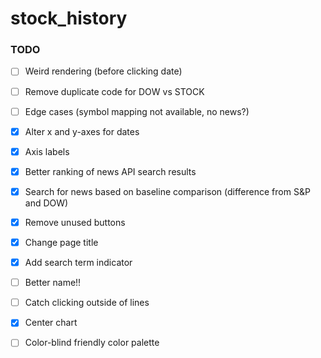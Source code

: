 # stock_history


### TODO

- [ ] Weird rendering (before clicking date)
- [ ] Remove duplicate code for DOW vs STOCK

- [ ] Edge cases (symbol mapping not available, no news?)
- [x] Alter x and y-axes for dates
- [x] Axis labels
- [x] Better ranking of news API search results 
- [x] Search for news based on baseline comparison (difference from S&P and DOW)
- [x] Remove unused buttons
- [x] Change page title
- [x] Add search term indicator
- [ ] Better name!! 
- [ ] Catch clicking outside of lines
- [x] Center chart 
- [ ] Color-blind friendly color palette